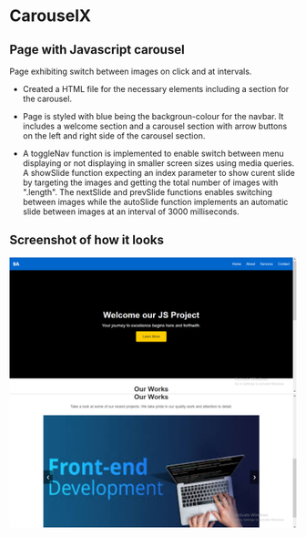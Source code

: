 # CarouselX

## Page with Javascript carousel

Page exhibiting switch between images on click and at intervals.

* Created a HTML file for the necessary elements
including a section for the carousel.

* Page is styled with blue being the backgroun-colour for the navbar. It includes a welcome section and a carousel section with arrow buttons on the left and right side of the carousel section.

* A toggleNav function is implemented to enable switch between menu displaying or not displaying in smaller screen sizes using media queries. A showSlide function expecting an index parameter to show curent slide by targeting the images and getting the total number of images with ".length". The nextSlide and prevSlide functions enables switching between images while the autoSlide function implements an automatic slide between images at an interval of 3000 milliseconds.

## Screenshot of how it looks

<img src="screenshot/Screenshot (144).png" alt="project-screen">

<img src="screenshot/Screenshot (145).png" alt="project-screen">
